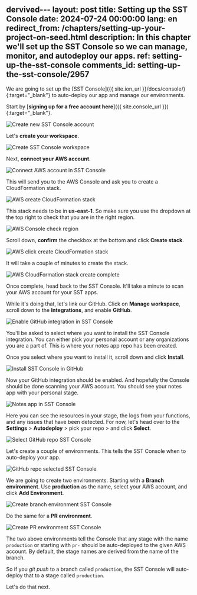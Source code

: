 dervived---
layout: post
title: Setting up the SST Console
date: 2024-07-24 00:00:00
lang: en
redirect_from: /chapters/setting-up-your-project-on-seed.html
description: In this chapter we'll set up the SST Console so we can manage, monitor, and autodeploy our apps.
ref: setting-up-the-sst-console
comments_id: setting-up-the-sst-console/2957
---

We are going to set up the [SST Console]({{ site.ion_url }}/docs/console/){:target="_blank"} to auto-deploy our app and manage our environments.

Start by [**signing up for a free account here**]({{ site.console_url }}){:target="_blank"}.

![Create new SST Console account](/assets/part2/create-new-sst-console-account.png)

Let's **create your workspace**.

![Create SST Console workspace](/assets/part2/create-sst-console-workspace.png)

Next, **connect your AWS account**.

![Connect AWS account in SST Console](/assets/part2/connect-aws-account-in-sst-console.png)

This will send you to the AWS Console and ask you to create a CloudFormation stack.

![AWS create CloudFormation stack](/assets/part2/aws-create-cloudformation-stack.png)

This stack needs to be in **us-east-1**. So make sure you use the dropdown at the top right to check that you are in the right region.

![AWS Console check region](/assets/part2/aws-console-check-region.png)

Scroll down, **confirm** the checkbox at the bottom and click **Create stack**.

![AWS click create CloudFormation stack](/assets/part2/aws-click-create-cloudformation-stack.png)

It will take a couple of minutes to create the stack.

![AWS CloudFormation stack create complete](/assets/part2/aws-cloudformation-stack-create-complete.png)

Once complete, head back to the SST Console. It'll take a minute to scan your AWS account for your SST apps.

While it's doing that, let's link our GitHub. Click on **Manage workspace**, scroll down to the **Integrations**, and enable **GitHub**.

![Enable GitHub integration in SST Console](/assets/part2/enable-github-integration-in-sst-console.png)

You'll be asked to select where you want to install the SST Console integration. You can either pick your personal account or any organizations you are a part of. This is where your notes app repo has been created.

Once you select where you want to install it, scroll down and click **Install**.

![Install SST Console in GitHub](/assets/part2/install-sst-console-in-github.png)

Now your GitHub integration should be enabled. And hopefully the Console should be done scanning your AWS account. You should see your notes app with your personal stage.

![Notes app in SST Console](/assets/part2/notes-app-in-sst-console.png)

Here you can see the resources in your stage, the logs from your functions, and any issues that have been detected. For now, let's head over to the **Settings** > **Autodeploy** > pick your repo > and click **Select**.

![Select GitHub repo SST Console](/assets/part2/select-github-repo-sst-console.png)

Let's create a couple of environments. This tells the SST Console when to auto-deploy your app.

![GitHub repo selected SST Console](/assets/part2/github-repo-selected-sst-console.png)

We are going to create two environments. Starting with a **Branch environment**. Use **production** as the name, select your AWS account, and click **Add Environment**.

![Create branch environment SST Console](/assets/part2/create-branch-environment-sst-console.png)

Do the same for a **PR environment**.

![Create PR environment SST Console](/assets/part2/create-pr-environment-sst-console.png)

The two above environments tell the Console that any stage with the name `production` or starting with `pr-` should be auto-deployed to the given AWS account. By default, the stage names are derived from the name of the branch.

So if you _git push_ to a branch called `production`, the SST Console will auto-deploy that to a stage called `production`.

Let's do that next.
